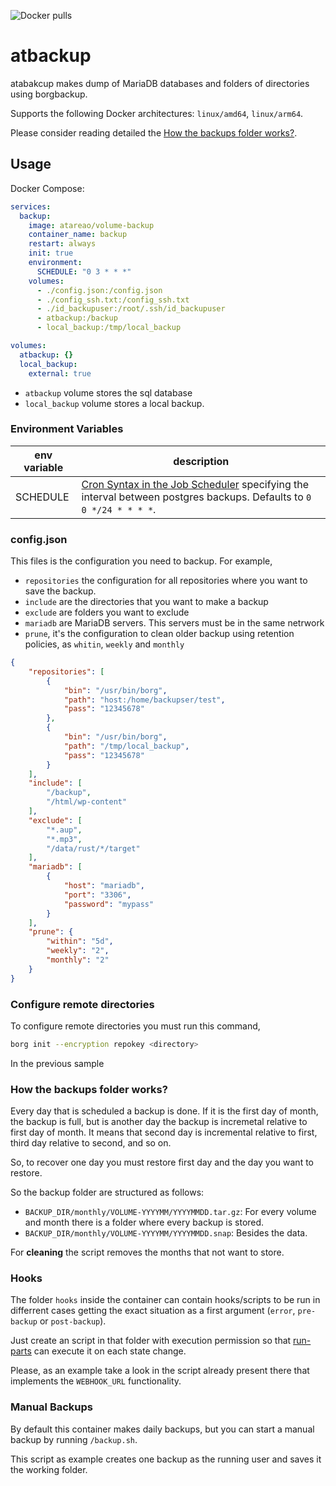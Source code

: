 ![Docker pulls](https://img.shields.io/docker/pulls/atareao/atbackup)

# atbackup

atabakcup makes dump of MariaDB databases and folders of directories using borgbackup.

Supports the following Docker architectures: `linux/amd64`, `linux/arm64`.

Please consider reading detailed the [How the backups folder works?](#how-the-backups-folder-works).

## Usage


Docker Compose:

```yaml
services:
  backup:
    image: atareao/volume-backup
    container_name: backup
    restart: always
    init: true
    environment:
      SCHEDULE: "0 3 * * *"
    volumes:
      - ./config.json:/config.json
      - ./config_ssh.txt:/config_ssh.txt
      - ./id_backupuser:/root/.ssh/id_backupuser
      - atbackup:/backup
      - local_backup:/tmp/local_backup

volumes:
  atbackup: {}
  local_backup:
    external: true
```

* `atbackup` volume stores the sql database
* `local_backup` volume stores a local backup.

### Environment Variables

| env variable | description |
|--|--|
| SCHEDULE | [Cron Syntax in the Job Scheduler](https://en.wikipedia.org/wiki/Cron) specifying the interval between postgres backups. Defaults to `0 0 */24 * * * *`. |

### config.json

This files is the configuration you need to backup. For example,

* `repositories` the configuration for all repositories where you want to save the backup.
* `include` are the directories that you want to make a backup
* `exclude` are folders you want to exclude
* `mariadb` are MariaDB servers. This servers must be in the same netrwork
* `prune`, it's the configuration to clean older backup using retention policies, as `whitin`, `weekly` and `monthly`

```json
{
    "repositories": [
        {
            "bin": "/usr/bin/borg",
            "path": "host:/home/backupser/test",
            "pass": "12345678"
        },
        {
            "bin": "/usr/bin/borg",
            "path": "/tmp/local_backup",
            "pass": "12345678"
        }
    ],
    "include": [
        "/backup",
        "/html/wp-content"
    ],
    "exclude": [
        "*.aup",
        "*.mp3",
        "/data/rust/*/target"
    ],
    "mariadb": [
        {
            "host": "mariadb",
            "port": "3306",
            "password": "mypass"
        }
    ],
    "prune": {
        "within": "5d",
        "weekly": "2",
        "monthly": "2"
    }
}
```

### Configure remote directories

To configure remote directories you must run this command,

```bash
borg init --encryption repokey <directory>
```

In the previous sample 




### How the backups folder works?

Every day that is scheduled a backup is done. If it is the first day of month, the backup is full, but is another day the backup is incremetal relative to first day of month. It means that second day is incremental relative to first, third day relative to second, and so on.

So, to recover one day you must restore first day and the day you want to restore.

So the backup folder are structured as follows:

* `BACKUP_DIR/monthly/VOLUME-YYYYMM/YYYYMMDD.tar.gz`: For every volume and month there is a folder where every backup is stored.
* `BACKUP_DIR/monthly/VOLUME-YYYYMM/YYYYMMDD.snap`: Besides the data.


For **cleaning** the script removes the months that not want to store.

### Hooks

The folder `hooks` inside the container can contain hooks/scripts to be run in differrent cases getting the exact situation as a first argument (`error`, `pre-backup` or `post-backup`).

Just create an script in that folder with execution permission so that [run-parts](https://manpages.debian.org/stable/debianutils/run-parts.8.en.html) can execute it on each state change.

Please, as an example take a look in the script already present there that implements the `WEBHOOK_URL` functionality.

### Manual Backups

By default this container makes daily backups, but you can start a manual backup by running `/backup.sh`.

This script as example creates one backup as the running user and saves it the working folder.
